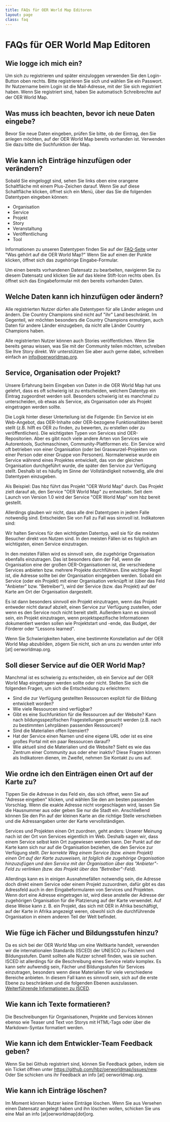 ```yaml
---
title: FAQs für OER World Map Editoren
layout: page
class: faq
---
```


# FAQs für OER World Map Editoren

## Wie logge ich mich ein?
Um sich zu registrieren und später einzuloggen verwenden Sie den Login-Button oben rechts. Bitte registrieren Sie sich und wählen Sie ein Passwort. Ihr Nutzername beim Login ist die Mail-Adresse, mit der Sie sich registriert haben. Wenn Sie registriert sind, haben Sie automatisch Schreibrechte auf der OER World Map.

## Was muss ich beachten, bevor ich neue Daten eingebe?
Bevor Sie neue Daten eingeben, prüfen Sie bitte, ob der Eintrag, den Sie anlegen möchten, auf der OER World Map bereits vorhanden ist. Verwenden Sie dazu bitte die Suchfunktion der Map.

## Wie kann ich Einträge hinzufügen oder verändern?
Sobald Sie eingeloggt sind, sehen Sie links oben eine orangene Schaltfläche mit einem Plus-Zeichen darauf. Wenn Sie auf diese Schaltfläche klicken, öffnet sich ein Menü, über das Sie die folgenden Datentypen eingeben können:
- Organisation
- Service
- Projekt
- Story
- Veranstaltung
- Veröffentlichung
- Tool

Informationen zu unseren Datentypen finden Sie auf der [FAQ-Seite](https://oerworldmap.org/FAQ) unter "Was gehört auf die OER World Map?" Wenn Sie auf einen der Punkte klicken, öffnet sich das zugehörige Eingabe-Formular.

Um einen bereits vorhandenen Datensatz zu bearbeiten, navigieren Sie zu diesem Datensatz und klicken Sie auf das kleine Stift-Icon rechts oben. Es öffnet sich das Eingabeformular mit den bereits vorhanden Daten.

## Welche Daten kann ich hinzufügen oder ändern?
Alle registrierten Nutzer dürfen alle Datentypen für alle Länder anlegen und ändern. Die Country Champions sind nicht auf "ihr" Land beschränkt. Im Gegenteil, wir möchten besonders die Country Champions ermutigen, auch Daten für andere Länder einzugeben, da nicht alle Länder Country Champions haben.

Alle registrierten Nutzer können auch Stories veröffentlichen. Wenn Sie bereits genau wissen, was Sie mit der Community teilen möchten, schreiben Sie Ihre Story direkt. Wir unterstützen Sie aber auch gerne dabei, schreiben einfach an info@oerworldmap.org.

## Service, Organisation oder Projekt?
Unsere Erfahrung beim Eingeben von Daten in die OER World Map hat uns gelehrt, dass es oft schwierig ist zu entscheiden, welchem Datentyp ein Eintrag zugeordnet werden soll. Besonders schwierig ist es manchmal zu unterscheiden, ob etwas als Service, als Organisation oder als Projekt eingetragen werden sollte.

Die Logik hinter dieser Unterteilung ist die Folgende: Ein Service ist ein Web-Angebot, das OER-Inhalte oder OER-bezogene Funktionalitäten bereit stellt (z.B. hilft es OER zu finden, zu bewerten, zu erstellen oder zu veröffentlichen). Die wichtigsten Typen von Services sind OER-Repositorien. Aber es gibt noch viele andere Arten von Services wie Autorentools, Suchmaschinen, Community-Plattformen etc. Ein Service wird oft betrieben von einer Organisation (oder bei Graswurzel-Projekten von einer Person oder einer Gruppe von Personen). Normalerweise wurde ein Service während eines Projektes entwickelt, das von der gleichen Organisation durchgeführt wurde, die später den Service zur Verfügung stellt. Deshalb ist es häufig im Sinne der Vollständigkeit notwendig, alle drei Datentypen einzugeben.

Als Beispiel: Das hbz führt das Projekt "OER World Map" durch. Das Projekt zielt darauf ab, den Service "OER World Map" zu entwickeln. Seit dem Launch von Version 1.0 wird der Service "OER World Map" vom hbz bereit gestellt.

Allerdings glauben wir nicht, dass alle drei Datentypen in jedem Falle notwendig sind. Entscheiden Sie von Fall zu Fall was sinnvoll ist. Indikatoren sind:

Wir halten Services für den wichtigsten Datentyp, weil sie für die meisten Besucher direkt von Nutzen sind. In den meisten Fällen ist es folglich am wichtigsten, einen Service einzutragen.

In den meisten Fällen wird es sinnvoll sein, die zugehörige Organisation ebenfalls einzutragen. Das ist besonders dann der Fall, wenn die Organisation eine der großen OER-Organisationen ist, die verschiedene Services anbieten bzw. mehrere Projekte durchführen. Eine wichtige Regel ist, die Adresse sollte bei der Organisation eingegeben werden. Sobald ein Service (oder ein Projekt) mit einer Organisation verknüpft ist (über das Feld "Anbieter" bzw. "Betreiber"), wird der Service (bzw. das Projekt) auf der Karte am Ort der Organisation dargestellt.

Es ist dann besonders sinnvoll ein Projekt einzutragen, wenn das Projekt entweder nicht darauf abzielt, einen Service zur Verfügung zustellen, oder wenn es den Service noch nicht bereit stellt. Außerdem kann es sinnvoll sein, ein Projekt einzutragen, wenn projektspezifische Informationen dokumentiert werden sollen wie Projektstart und -ende, das Budget, der Förderer oder "Lessons learned".

Wenn Sie Schwierigkeiten haben, eine bestimmte Konstellation auf der OER World Map abzubilden, zögern Sie nicht, sich an uns zu wenden unter info [at] oerworldmap.org.

## Soll dieser Service auf die OER World Map?
Manchmal ist es schwierig zu entscheiden, ob ein Service auf der OER World Map eingetragen werden sollte oder nicht. Stellen Sie sich die folgenden Fragen, um sich die Entscheidung zu erleichtern:
- Sind die zur Verfügung gestellten Ressourcen explizit für die Bildung entwickelt worden?
- Wie viele Ressourcen sind verfügbar?
- Gibt es eine Suchfunktion für die Ressourcen auf der Website? Kann nach bildungsspezifischen Fragestellungen gesucht werden (z.B. nach zu bestimmten Lehrplänen passenden Ressourcen)?
- Sind die Materialien offen lizensiert?
- Hat der Service einen Namen und eine eigene URL oder ist es eine großes Portal mit ein paar Ressourcen darauf?
- Wie aktuell sind die Materialien und die Website? Sieht es wie das Zentrum einer Community aus oder eher inaktiv?
Diese Fragen können als Indikatoren dienen, im Zweifel, nehmen Sie Kontakt zu uns auf.

## Wie ordne ich den Einträgen einen Ort auf der Karte zu?
Tippen Sie die Adresse in das Feld ein, das sich öffnet, wenn Sie auf "Adresse eingeben" klicken, und wählen Sie den am besten passenden Vorschlag. Wenn die exakte Adresse nicht vorgeschlagen wird, lassen Sie die Hausnummer aus oder geben Sie nur die Stadt ein. Anschließend können Sie den Pin auf der kleinen Karte an die richtige Stelle verschieben und die Adressangaben unter der Karte vervollständigen.

Services und Projekten einen Ort zuordnen, geht anders: Unserer Meinung nach ist der Ort von Services eigentlich im Web. Deshalb sagen wir, dass einem Service selbst kein Ort zugewiesen werden kann. Der Punkt auf der Karte kann sich nur auf die Organisation beziehen, die den Service zur Verfügung stellt. *Der korrekte Weg einem Service (bzw. einem Projekt) einen Ort auf der Karte zuzuweisen, ist folglich die zugehörige Organisation hinzuzufügen und den Service mit der Organisation über das "Anbieter"-Feld zu verlinken (bzw. das Projekt über das "Betreiber"-Feld).*

Allerdings kann es in einigen Ausnahmefällen notwendig sein, die Adresse doch direkt einem Service oder einem Projekt zuzuordnen, dafür gibt es das Adressfeld auch in den Eingabeformularen von Services und Projekten. Wenn dort eine Adresse eingetragen ist, wird diese anstelle der Adresse der zugehörigen Organisation für die Platzierung auf der Karte verwendet. Auf diese Weise kann z. B. ein Projekt, das sich mit OER in Afrika beschäftigt, auf der Karte in Afrika angezeigt weren, obwohl sich die durchführende Organisation in einem anderen Teil der Welt befindet.

## Wie füge ich Fächer und Bildungsstufen hinzu?
Da es sich bei der OER World Map um eine Weltkarte handelt, verwenden wir die internationalen Standards (ISCED) der UNESCO zu Fächern und Bildungsstufen. Damit sollten alle Nutzer schnell finden, was sie suchen. ISCED ist allerdings für die Beschreibung eines Service relativ komplex. Es kann sehr aufwendig sein, Fächer und Bildungsstufen für Services einzutragen, besonders wenn diese Materialien für viele verschiedene Bereiche anbieten. In diesem Fall kann es sinnvoll sein, sich auf die erste Ebene zu beschränken und die folgenden Ebenen auszulassen. [Weiterführende Informationen zu ISCED](http://www.uis.unesco.org/Education/Pages/international-standard-classification-of-education.aspx).

## Wie kann ich Texte formatieren?
Die Beschreibungen für Organisationen, Projekte und Services können ebenso wie Teaser und Text von Storys mit HTML-Tags oder über die Markdown-Syntax formatiert werden.

## Wie kann ich dem Entwickler-Team Feedback geben?
Wenn Sie bei Github registriert sind, können Sie Feedback geben, indem sie ein Ticket öffnen unter https://github.com/hbz/oerworldmap/issues/new. Oder Sie schicken uns ihr Feedback an info [at] oerworldmap.org.

## Wie kann ich Einträge löschen?
Im Moment können Nutzer keine Einträge löschen. Wenn Sie aus Versehen einen Datensatz angelegt haben und ihn löschen wollen, schicken Sie uns eine Mail an info [at]oerworldmap[dot]org.
